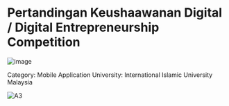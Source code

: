 # Pertandingan Keushaawanan Digital / Digital Entrepreneurship Competition

![image](https://user-images.githubusercontent.com/60868965/213252443-490384c8-23a8-4002-abad-7517ddcfb9c8.png)


Category: Mobile Application
University: International Islamic University Malaysia

![A3](https://user-images.githubusercontent.com/60868965/213252405-4b50264c-ea37-439b-8b72-577f765fbc58.png)
